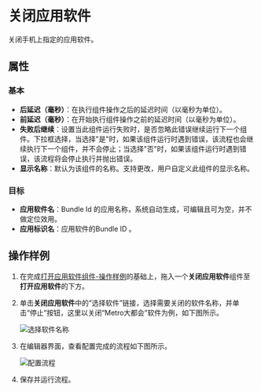# 关闭应用软件

关闭手机上指定的应用软件。

## 属性

### 基本

- **后延迟（毫秒）**：在执行组件操作之后的延迟时间（以毫秒为单位）。
- **前延迟（毫秒）**：在开始执行组件操作之前的延迟时间（以毫秒为单位）。
- **失败后继续**：设置当此组件运行失败时，是否忽略此错误继续运行下一个组件。下拉框选择，当选择"是"时，如果该组件运行时遇到错误，该流程也会继续执行下一个组件，并不会停止；当选择"否"时，如果该组件运行时遇到错误，该流程将会停止执行并抛出错误。
- **显示名称**：默认为该组件的名称。支持更改，用户自定义此组件的显示名称。

### 目标

- **应用软件名**：Bundle Id 的应用名称，系统自动生成，可编辑且可为空，并不做定位效用。
- **应用标识名**：应用软件的Bundle ID 。

## 操作样例

1. 在完成[打开应用软件组件-操作样例](./MobileStartApp.md)的基础上，拖入一个**关闭应用软件**组件至**打开应用软件**的下方。
2. 单击**关闭应用软件**中的“选择软件”链接，选择需要关闭的软件名称，并单击“停止”按钮，这里以关闭“Metro大都会”软件为例，如下图所示。

    ![选择软件名称](https://docimages.blob.core.chinacloudapi.cn/images/Activities/closeapp20201222.png)

3. 在编辑器界面，查看配置完成的流程如下图所示。

   ![配置流程](https://docimages.blob.core.chinacloudapi.cn/images/Activities/settingcloseapp20201222.png)

4. 保存并运行流程。
